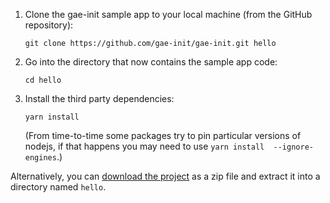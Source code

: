 1.  Clone the gae-init sample app to your local machine (from the GitHub repository):

    ```
    git clone https://github.com/gae-init/gae-init.git hello
    ```

2.  Go into the directory that now contains the sample app code:

    ```
    cd hello
    ```

3.  Install the third party dependencies:

    ```
    yarn install
    ```
    
    (From time-to-time some packages try to pin particular versions of nodejs, if that happens you may need to use `yarn install  --ignore-engines`.)

Alternatively, you can [download the project](https://github.com/gae-init/gae-init/archive/master.zip) as a zip file and extract it into a directory named `hello`.
